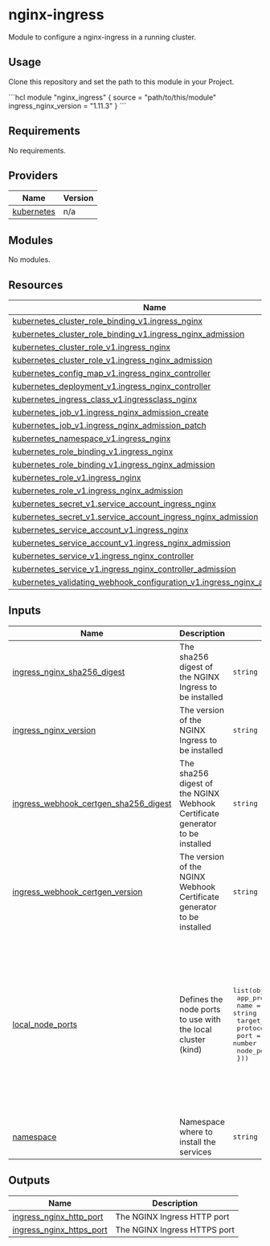 # nginx-ingress

Module to configure a nginx-ingress in a running cluster.

## Usage

Clone this repository and set the path to this module in your Project.

´´´hcl
module "nginx_ingress" {
    source = "path/to/this/module"
    ingress_nginx_version = "1.11.3"
}
´´´

<!-- BEGIN_TF_DOCS -->
## Requirements

No requirements.

## Providers

| Name | Version |
|------|---------|
| <a name="provider_kubernetes"></a> [kubernetes](#provider\_kubernetes) | n/a |

## Modules

No modules.

## Resources

| Name | Type |
|------|------|
| [kubernetes_cluster_role_binding_v1.ingress_nginx](https://registry.terraform.io/providers/hashicorp/kubernetes/latest/docs/resources/cluster_role_binding_v1) | resource |
| [kubernetes_cluster_role_binding_v1.ingress_nginx_admission](https://registry.terraform.io/providers/hashicorp/kubernetes/latest/docs/resources/cluster_role_binding_v1) | resource |
| [kubernetes_cluster_role_v1.ingress_nginx](https://registry.terraform.io/providers/hashicorp/kubernetes/latest/docs/resources/cluster_role_v1) | resource |
| [kubernetes_cluster_role_v1.ingress_nginx_admission](https://registry.terraform.io/providers/hashicorp/kubernetes/latest/docs/resources/cluster_role_v1) | resource |
| [kubernetes_config_map_v1.ingress_nginx_controller](https://registry.terraform.io/providers/hashicorp/kubernetes/latest/docs/resources/config_map_v1) | resource |
| [kubernetes_deployment_v1.ingress_nginx_controller](https://registry.terraform.io/providers/hashicorp/kubernetes/latest/docs/resources/deployment_v1) | resource |
| [kubernetes_ingress_class_v1.ingressclass_nginx](https://registry.terraform.io/providers/hashicorp/kubernetes/latest/docs/resources/ingress_class_v1) | resource |
| [kubernetes_job_v1.ingress_nginx_admission_create](https://registry.terraform.io/providers/hashicorp/kubernetes/latest/docs/resources/job_v1) | resource |
| [kubernetes_job_v1.ingress_nginx_admission_patch](https://registry.terraform.io/providers/hashicorp/kubernetes/latest/docs/resources/job_v1) | resource |
| [kubernetes_namespace_v1.ingress_nginx](https://registry.terraform.io/providers/hashicorp/kubernetes/latest/docs/resources/namespace_v1) | resource |
| [kubernetes_role_binding_v1.ingress_nginx](https://registry.terraform.io/providers/hashicorp/kubernetes/latest/docs/resources/role_binding_v1) | resource |
| [kubernetes_role_binding_v1.ingress_nginx_admission](https://registry.terraform.io/providers/hashicorp/kubernetes/latest/docs/resources/role_binding_v1) | resource |
| [kubernetes_role_v1.ingress_nginx](https://registry.terraform.io/providers/hashicorp/kubernetes/latest/docs/resources/role_v1) | resource |
| [kubernetes_role_v1.ingress_nginx_admission](https://registry.terraform.io/providers/hashicorp/kubernetes/latest/docs/resources/role_v1) | resource |
| [kubernetes_secret_v1.service_account_ingress_nginx](https://registry.terraform.io/providers/hashicorp/kubernetes/latest/docs/resources/secret_v1) | resource |
| [kubernetes_secret_v1.service_account_ingress_nginx_admission](https://registry.terraform.io/providers/hashicorp/kubernetes/latest/docs/resources/secret_v1) | resource |
| [kubernetes_service_account_v1.ingress_nginx](https://registry.terraform.io/providers/hashicorp/kubernetes/latest/docs/resources/service_account_v1) | resource |
| [kubernetes_service_account_v1.ingress_nginx_admission](https://registry.terraform.io/providers/hashicorp/kubernetes/latest/docs/resources/service_account_v1) | resource |
| [kubernetes_service_v1.ingress_nginx_controller](https://registry.terraform.io/providers/hashicorp/kubernetes/latest/docs/resources/service_v1) | resource |
| [kubernetes_service_v1.ingress_nginx_controller_admission](https://registry.terraform.io/providers/hashicorp/kubernetes/latest/docs/resources/service_v1) | resource |
| [kubernetes_validating_webhook_configuration_v1.ingress_nginx_admission](https://registry.terraform.io/providers/hashicorp/kubernetes/latest/docs/resources/validating_webhook_configuration_v1) | resource |

## Inputs

| Name | Description | Type | Default | Required |
|------|-------------|------|---------|:--------:|
| <a name="input_ingress_nginx_sha256_digest"></a> [ingress\_nginx\_sha256\_digest](#input\_ingress\_nginx\_sha256\_digest) | The sha256 digest of the NGINX Ingress to be installed | `string` | `"d56f135b6462cfc476447cfe564b83a45e8bb7da2774963b00d12161112270b7"` | no |
| <a name="input_ingress_nginx_version"></a> [ingress\_nginx\_version](#input\_ingress\_nginx\_version) | The version of the NGINX Ingress to be installed | `string` | `"1.11.3"` | no |
| <a name="input_ingress_webhook_certgen_sha256_digest"></a> [ingress\_webhook\_certgen\_sha256\_digest](#input\_ingress\_webhook\_certgen\_sha256\_digest) | The sha256 digest of the NGINX Webhook Certificate generator to be installed | `string` | `"a9f03b34a3cbfbb26d103a14046ab2c5130a80c3d69d526ff8063d2b37b9fd3f"` | no |
| <a name="input_ingress_webhook_certgen_version"></a> [ingress\_webhook\_certgen\_version](#input\_ingress\_webhook\_certgen\_version) | The version of the NGINX Webhook Certificate generator to be installed | `string` | `"1.4.4"` | no |
| <a name="input_local_node_ports"></a> [local\_node\_ports](#input\_local\_node\_ports) | Defines the node ports to use with the local cluster (kind) | <pre>list(object({<br/>    app_protocol = string<br/>    name         = string<br/>    target_port  = string<br/>    protocol     = string<br/>    port         = number<br/>    node_port    = number<br/>  }))</pre> | <pre>[<br/>  {<br/>    "app_protocol": "http",<br/>    "name": "http",<br/>    "node_port": 30000,<br/>    "port": 80,<br/>    "protocol": "TCP",<br/>    "target_port": "http"<br/>  },<br/>  {<br/>    "app_protocol": "https",<br/>    "name": "https",<br/>    "node_port": 30001,<br/>    "port": 443,<br/>    "protocol": "TCP",<br/>    "target_port": "https"<br/>  }<br/>]</pre> | no |
| <a name="input_namespace"></a> [namespace](#input\_namespace) | Namespace where to install the services | `string` | `"ingress-nginx"` | no |

## Outputs

| Name | Description |
|------|-------------|
| <a name="output_ingress_nginx_http_port"></a> [ingress\_nginx\_http\_port](#output\_ingress\_nginx\_http\_port) | The NGINX Ingress HTTP port |
| <a name="output_ingress_nginx_https_port"></a> [ingress\_nginx\_https\_port](#output\_ingress\_nginx\_https\_port) | The NGINX Ingress HTTPS port |
<!-- END_TF_DOCS -->
